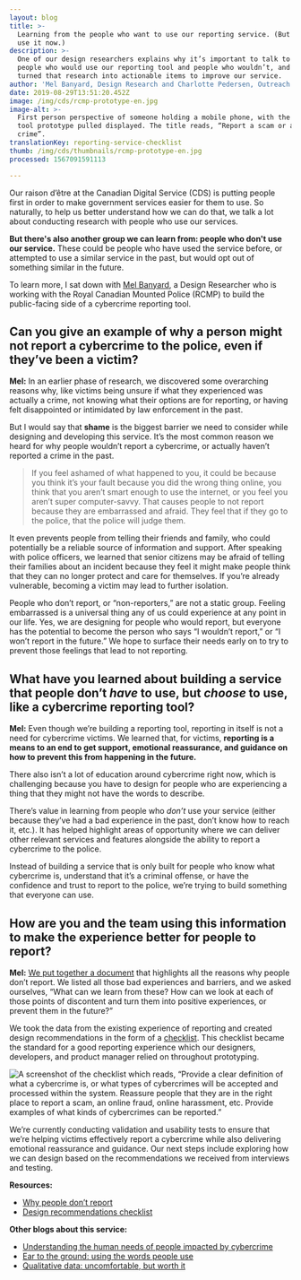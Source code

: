 ```yaml
---
layout: blog
title: >-
  Learning from the people who want to use our reporting service. (But might not
  use it now.)
description: >-
  One of our design researchers explains why it’s important to talk to both
  people who would use our reporting tool and people who wouldn’t, and how we’ve
  turned that research into actionable items to improve our service.
author: 'Mel Banyard, Design Research and Charlotte Pedersen, Outreach'
date: 2019-08-29T13:51:20.452Z
image: /img/cds/rcmp-prototype-en.jpg
image-alt: >-
  First person perspective of someone holding a mobile phone, with the reporting
  tool prototype pulled displayed. The title reads, “Report a scam or an online
  crime”.
translationKey: reporting-service-checklist
thumb: /img/cds/thumbnails/rcmp-prototype-en.jpg
processed: 1567091591113

---
```

Our raison d’être at the Canadian Digital Service (CDS) is putting people first in order to make government services easier for them to use. So naturally, to help us better understand how we can do that, we talk a lot about conducting research with people who use our services. 

**But there's also another group we can learn from: people who don't use our service.** These could be people who have used the service before, or attempted to use a similar service in the past, but would opt out of something similar in the future. 

To learn more, I sat down with [Mel Banyard](https://twitter.com/melbanyard), a Design Researcher who is working with the Royal Canadian Mounted Police (RCMP) to build the public-facing side of a cybercrime reporting tool. 

## Can you give an example of why a person might not report a cybercrime to the police, even if they’ve been a victim?

**Mel:** In an earlier phase of research, we discovered some overarching reasons why, like victims being unsure if what they experienced was actually a crime, not knowing what their options are for reporting, or having felt disappointed or intimidated by law enforcement in the past.

But I would say that **shame** is the biggest barrier we need to consider while designing and developing this service. It’s the most common reason we heard for why people wouldn’t report a cybercrime, or actually haven’t reported a crime in the past. 

> If you feel ashamed of what happened to you, it could be because you think it’s your fault because you did the wrong thing online, you think that you aren’t smart enough to use the internet, or you feel you aren’t super computer-savvy. That causes people to not report because they are embarrassed and afraid. They feel that if they go to the police, that the police will judge them. 

It even prevents people from telling their friends and family, who could potentially be a reliable source of information and support. After speaking with police officers, we learned that senior citizens may be afraid of telling their families about an incident because they feel it might make people think that they can no longer protect and care for themselves. If you’re already vulnerable, becoming a victim may lead to further isolation. 

People who don’t report, or “non-reporters,” are not a static group. Feeling embarrassed is a universal thing any of us could experience at any point in our life. Yes, we are designing for people who would report, but everyone has the potential to become the person who says “I wouldn’t report,” or “I won’t report in the future.” We hope to surface their needs early on to try to prevent those feelings that lead to not reporting.

## What have you learned about building a service that people don’t _have_ to use, but _choose_ to use, like a cybercrime reporting tool?

**Mel:** Even though we’re building a reporting tool, reporting in itself is not a need for cybercrime victims. We learned that, for victims, **reporting is a means to an end to get support, emotional reassurance, and guidance on how to prevent this from happening in the future.**

There also isn’t a lot of education around cybercrime right now, which is challenging because you have to design for people who are experiencing a thing that they might not have the words to describe. 

There’s value in learning from people who _don’t_ use your service (either because they’ve had a bad experience in the past, don’t know how to reach it, etc.). It has helped highlight areas of opportunity where we can deliver other relevant services and features alongside the ability to report a cybercrime to the police. 

Instead of building a service that is only built for people who know what cybercrime is, understand that it’s a criminal offense, or have the confidence and trust to report to the police, we’re trying to build something that everyone can use. 

## How are you and the team using this information to make the experience better for people to report?

**Mel:** [We put together a document](https://digital.canada.ca/files/rcmp-barriers-to-reporting-en.docx) that highlights all the reasons why people don’t report. We listed all those bad experiences and barriers, and we asked ourselves, “What can we learn from these? How can we look at each of those points of discontent and turn them into positive experiences, or prevent them in the future?”

We took the data from the existing experience of reporting and created design recommendations in the form of a [checklist](https://digital.canada.ca/files/rcmp-design-recommendations-en.docx). This checklist became the standard for a good reporting experience which our designers, developers, and product manager relied on throughout prototyping. 

![A screenshot of the checklist which reads, “Provide a clear definition of what a cybercrime is, or what types of cybercrimes will be accepted and processed within the system. Reassure people that they are in the right place to report a scam, an online fraud, online harassment, etc. Provide examples of what kinds of cybercrimes can be reported.”](https://cds-website-assets-prod.s3.ca-central-1.amazonaws.com/checklist_screenshot_en_5baddb7299.jpg)

We’re currently conducting validation and usability tests to ensure that we’re helping victims effectively report a cybercrime while also delivering emotional reassurance and guidance. Our next steps include exploring how we can design based on the recommendations we received from interviews and testing.  

**Resources:**

* [Why people don’t report](https://digital.canada.ca/files/rcmp-barriers-to-reporting-en.docx)
* [Design recommendations checklist](https://digital.canada.ca/files/rcmp-design-recommendations-en.docx)

**Other blogs about this service:**

* [Understanding the human needs of people impacted by cybercrime](https://digital.canada.ca/2019/05/06/understanding-the-human-needs-of-people-impacted-by-cybercrime/)
* [Ear to the ground: using the words people use](https://digital.canada.ca/2019/06/06/ear-to-the-ground-using-the-words-people-use/)
* [Qualitative data: uncomfortable, but worth it](https://digital.canada.ca/2019/07/11/qualitative-data-uncomfortable-but-worth-it/)

